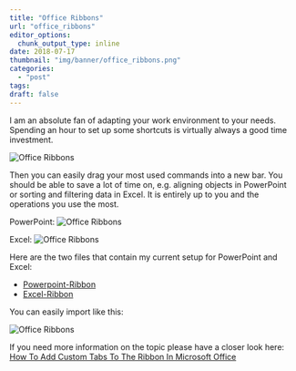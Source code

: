 ```yaml
---
title: "Office Ribbons"
url: "office_ribbons"
editor_options: 
  chunk_output_type: inline
date: 2018-07-17
thumbnail: "img/banner/office_ribbons.png"
categories:
  - "post"
tags: 
draft: false
---
```

I am an absolute fan of adapting your work environment to your needs. Spending an hour to set up some shortcuts is virtually always a good time investment. 

![Office Ribbons](/img/office_ribbons/office_ribbons1.png)

Then you can easily drag your most used commands into a new bar. You should be able to save a lot of time on, e.g. aligning objects in PowerPoint or sorting and filtering data in Excel. It is entirely up to you and the operations you use the most. 

PowerPoint:
![Office Ribbons](/img/office_ribbons/office_ribbons2.png)

Excel: 
![Office Ribbons](/img/office_ribbons/office_ribbons3.png)


Here are the two files that contain my current setup for PowerPoint and Excel:

* [Powerpoint-Ribbon](/files/office_ribbons/Powerpoint-Ribbon.exportedUI)
* [Excel-Ribbon](/files/office_ribbons/Excel-Ribbon.exportedUI)

You can easily import like this: 

![Office Ribbons](/img/office_ribbons/office_ribbons4.png)

If you need more information on the topic please have a closer look here: [How To Add Custom Tabs To The Ribbon In Microsoft Office](https://trendblog.net/add-custom-tabs-ribbon-microsoft-office/)